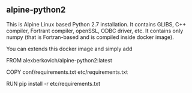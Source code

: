 ## alpine-python2


This is Alpine Linux based Python 2.7 installation.
It contains GLIBS, C++ compiler, Fortrant compiler, openSSL, ODBC driver, etc.
It contains only numpy (that is Fortran-based and is compiled inside docker image).

You can extends this docker image and simply add

FROM alexberkovich/alpine-python2:latest

COPY conf/requirements.txt etc/requirements.txt

RUN pip install -r  etc/requirements.txt





